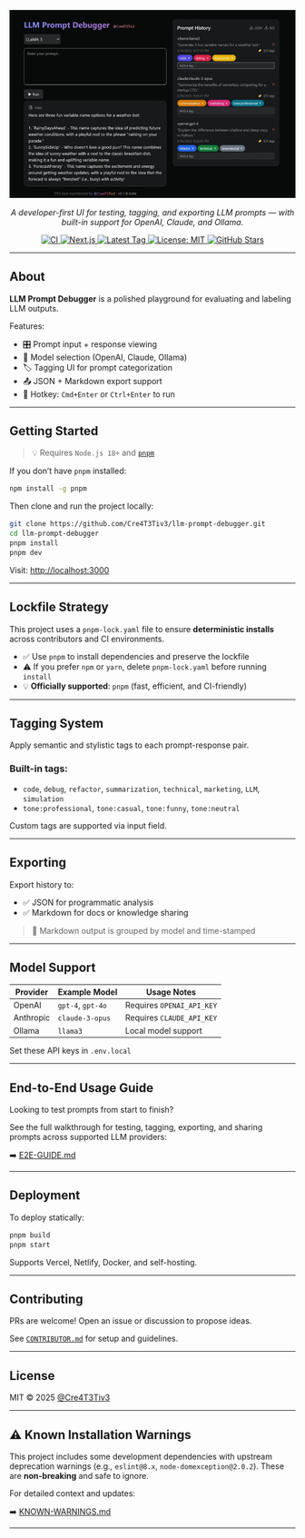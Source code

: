 <p align="center">
  <a href="https://github.com/Cre4T3Tiv3/llm-prompt-debugger" target="_blank">
    <img src="https://raw.githubusercontent.com/Cre4T3Tiv3/llm-prompt-debugger/main/docs/assets/llm_prompt_debugger_v0.1.0.png" alt="LLM Prompt Debugger social preview" width="640"/>
  </a>
</p>

<p align="center"><em>
A developer-first UI for testing, tagging, and exporting LLM prompts — with built-in support for OpenAI, Claude, and Ollama.
</em></p>

<p align="center">
  <a href="https://github.com/Cre4T3Tiv3/llm-prompt-debugger/actions/workflows/ci.yml" target="_blank">
    <img src="https://github.com/Cre4T3Tiv3/llm-prompt-debugger/actions/workflows/ci.yml/badge.svg?branch=main" alt="CI">
  </a>
  <a href="https://nextjs.org" target="_blank">
    <img src="https://img.shields.io/badge/Next.js-14-black" alt="Next.js">
  </a>
  <a href="https://github.com/Cre4T3Tiv3/llm-prompt-debugger/tags" target="_blank">
    <img src="https://img.shields.io/github/v/tag/Cre4T3Tiv3/llm-prompt-debugger" alt="Latest Tag">
  </a>
  <a href="https://github.com/Cre4T3Tiv3/llm-prompt-debugger/blob/main/LICENSE" target="_blank">
    <img src="https://img.shields.io/badge/license-MIT-blue.svg" alt="License: MIT">
  </a>
  <a href="https://github.com/Cre4T3Tiv3/llm-prompt-debugger/stargazers" target="_blank">
    <img src="https://img.shields.io/github/stars/Cre4T3Tiv3/llm-prompt-debugger?style=social" alt="GitHub Stars">
  </a>
</p>

---

## About

**LLM Prompt Debugger** is a polished playground for evaluating and labeling LLM outputs.

Features:

- 🎛️ Prompt input + response viewing
- 🧩 Model selection (OpenAI, Claude, Ollama)
- 🏷️ Tagging UI for prompt categorization
- 📤 JSON + Markdown export support
- 🧪 Hotkey: `Cmd+Enter` or `Ctrl+Enter` to run

---

## Getting Started

> 💡 Requires `Node.js 18+` and [`pnpm`](https://pnpm.io)

If you don’t have `pnpm` installed:

```bash
npm install -g pnpm
```

Then clone and run the project locally:

```bash
git clone https://github.com/Cre4T3Tiv3/llm-prompt-debugger.git
cd llm-prompt-debugger
pnpm install
pnpm dev
```

Visit: [http://localhost:3000](http://localhost:3000)

---

## Lockfile Strategy

This project uses a `pnpm-lock.yaml` file to ensure **deterministic installs** across contributors and CI environments.

- ✅ Use `pnpm` to install dependencies and preserve the lockfile
- ⚠️ If you prefer `npm` or `yarn`, delete `pnpm-lock.yaml` before running `install`
- 💡 **Officially supported**: `pnpm` (fast, efficient, and CI-friendly)

---

## Tagging System

Apply semantic and stylistic tags to each prompt-response pair.

### Built-in tags:

- `code`, `debug`, `refactor`, `summarization`, `technical`, `marketing`, `LLM`, `simulation`
- `tone:professional`, `tone:casual`, `tone:funny`, `tone:neutral`

Custom tags are supported via input field.

---

## Exporting

Export history to:

- ✅ JSON for programmatic analysis
- ✅ Markdown for docs or knowledge sharing

> 🧠 Markdown output is grouped by model and time-stamped

---

## Model Support

| Provider  | Example Model     | Usage Notes               |
| --------- | ----------------- | ------------------------- |
| OpenAI    | `gpt-4`, `gpt-4o` | Requires `OPENAI_API_KEY` |
| Anthropic | `claude-3-opus`   | Requires `CLAUDE_API_KEY` |
| Ollama    | `llama3`          | Local model support       |

Set these API keys in `.env.local`

---

## End-to-End Usage Guide

Looking to test prompts from start to finish?

See the full walkthrough for testing, tagging, exporting, and sharing prompts across supported LLM providers:

➡️ [E2E-GUIDE.md](./docs/E2E-GUIDE.md)

---

## Deployment

To deploy statically:

```bash
pnpm build
pnpm start
```

Supports Vercel, Netlify, Docker, and self-hosting.

---

## Contributing

PRs are welcome! Open an issue or discussion to propose ideas.

See [`CONTRIBUTOR.md`](./CONTRIBUTOR.md) for setup and guidelines.

---

## License

MIT © 2025 [@Cre4T3Tiv3](https://github.com/Cre4T3Tiv3)

---

## ⚠️ Known Installation Warnings

This project includes some development dependencies with upstream deprecation warnings (e.g., `eslint@8.x`, `node-domexception@2.0.2`). These are **non-breaking** and safe to ignore.

For detailed context and updates:

➡️ [KNOWN-WARNINGS.md](./docs/KNOWN-WARNINGS.md)

---
